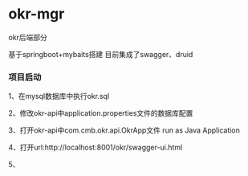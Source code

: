 # okr-mgr
okr后端部分

基于springboot+mybaits搭建
目前集成了swagger、druid

### 项目启动
1、在mysql数据库中执行okr.sql

2、修改okr-api中application.properties文件的数据库配置

3、打开okr-api中com.cmb.okr.api.OkrApp文件 run as Java Application

4、打开url:http://localhost:8001/okr/swagger-ui.html

5、